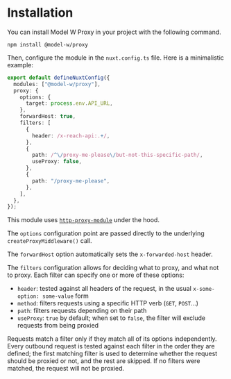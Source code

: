 # Installation

You can install Model W Proxy in your project with the following command.

```shell
npm install @model-w/proxy
```

Then, configure the module in the `nuxt.config.ts` file.
Here is a minimalistic example:

```typescript
export default defineNuxtConfig({
  modules: ["@model-w/proxy"],
  proxy: {
    options: {
      target: process.env.API_URL,
    },
    forwardHost: true,
    filters: [
      {
        header: /x-reach-api:.+/,
      },
      {
        path: /^\/proxy-me-please\/but-not-this-specific-path/,
        useProxy: false,
      },
      {
        path: "/proxy-me-please",
      },
    ],
  },
});
```

This module uses [`http-proxy-module`](https://github.com/chimurai/http-proxy-middleware/) under the hood.

The `options` configuration point are passed directly to the underlying `createProxyMiddleware()` call.

The `forwardHost` option automatically sets the `x-forwarded-host` header.

The `filters` configuration allows for deciding what to proxy, and what not to proxy.
Each filter can specify one or more of these options:
- `header`: tested against all headers of the request, in the usual `x-some-option: some-value` form
- `method`: filters requests using a specific HTTP verb (`GET`, `POST`...)
- `path`: filters requests depending on their path
- `useProxy`: `true` by default; when set to `false`, the filter will exclude requests from being proxied

Requests match a filter only if they match all of its options independently.
Every outbound request is tested against each filter in the order they are defined; the first matching filter is used to determine whether the request should be proxied or not, and the rest are skipped.
If no filters were matched, the request will not be proxied.
